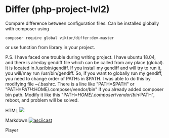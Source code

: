 # Differ (php-project-lvl2)

Compare difference between configuration files. Can be installed globally with composer using
```
composer require global viktor/differ:dev-master
```
or use function from library in your project.

P.S. I have faced one trouble during writing project. I have ubuntu 18.04, and there is alreday gendiff file which can be called from any place (global). It is located in /usr/bin/gendiff. If you install my gendiff and will try to run it, you will/may run /usr/bin/gendiff.
So, if you want to globally run my gendiff, you need to change order of PATHs in $PATH. I was able to do this by modifying file ~/.bashrc. There is a line like "PATH=$PATH" or "PATH=$PATH:$HOME/.composer/vendor/bin" if you already added composer bin path. Modify it like this "PATH=$HOME/.composer/vendor/bin:$PATH", reboot, and problem will be solved.

HTML
<a href="https://asciinema.org/a/roYuqTd22BcW728Eqx8jdLdT0" target="_blank"><img src="https://asciinema.org/a/roYuqTd22BcW728Eqx8jdLdT0.svg" /></a>

Markdown
[![asciicast](https://asciinema.org/a/roYuqTd22BcW728Eqx8jdLdT0.svg)](https://asciinema.org/a/roYuqTd22BcW728Eqx8jdLdT0)

Player
<script id="asciicast-roYuqTd22BcW728Eqx8jdLdT0" src="https://asciinema.org/a/roYuqTd22BcW728Eqx8jdLdT0.js" async></script>
